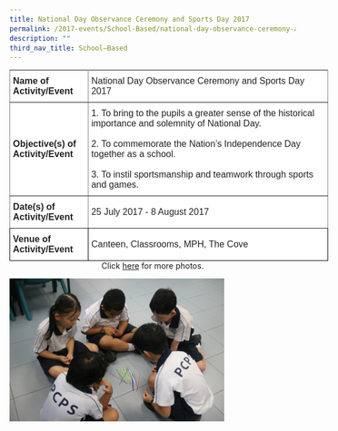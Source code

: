 ```yaml
---
title: National Day Observance Ceremony and Sports Day 2017
permalink: /2017-events/School-Based/national-day-observance-ceremony-and-sports-day/
description: ""
third_nav_title: School–Based
---
```

<style type="text/css">
.tg  {border-collapse:collapse;border-spacing:0;margin:0px auto;}
.tg td{border-color:black;border-style:solid;border-width:1px;font-family:Arial, sans-serif;font-size:14px;
  overflow:hidden;padding:10px 5px;word-break:normal;}
.tg th{border-color:black;border-style:solid;border-width:1px;font-family:Arial, sans-serif;font-size:14px;
  font-weight:normal;overflow:hidden;padding:10px 5px;word-break:normal;}
.tg .tg-kdpx{background-color:#FFF;border-color:inherit;color:#222;font-size:16px;text-align:left;vertical-align:middle}
.tg .tg-x4x2{background-color:#FFF;border-color:inherit;color:#222;font-size:16px;font-weight:bold;text-align:left;
  vertical-align:middle}
.tg .tg-3etx{background-color:#FFF;color:#222;font-size:16px;font-weight:bold;text-align:left;vertical-align:middle}
.tg .tg-qtsq{background-color:#FFF;color:#222;font-size:16px;text-align:left;vertical-align:middle}
</style>
<table class="tg" style="undefined;table-layout: fixed; width: 561px">
<colgroup>
<col style="width: 138px">
<col style="width: 423px">
</colgroup>
<tbody>
  <tr>
    <td class="tg-x4x2">Name of Activity/Event</td>
    <td class="tg-kdpx"><span style="color:#222;background-color:transparent">National Day Observance Ceremony and Sports Day 2017</span></td>
  </tr>
  <tr>
    <td class="tg-x4x2">Objective(s) of Activity/Event</td>
    <td class="tg-kdpx">1.       To bring to the pupils a greater sense of the historical              importance and solemnity of National Day.<br><br>2.       To commemorate the Nation’s Independence Day                      together as a school.<br><br>3.       To instil sportsmanship and teamwork through sports              and games.</td>
  </tr>
  <tr>
    <td class="tg-x4x2">Date(s) of Activity/Event</td>
    <td class="tg-kdpx">25 July 2017 - 8 August 2017</td>
  </tr>
  <tr>
    <td class="tg-3etx">Venue of Activity/Event</td>
    <td class="tg-qtsq">Canteen, Classrooms, MPH, The Cove</td>
  </tr>
</tbody>
</table>

<center>Click <a href="https://www.flickr.com/photos/142848383@N02/albums/72157689719733882">here</a> for more photos.</center>

<img src="/images/RHD02.jpeg" 
     style="width:75%">